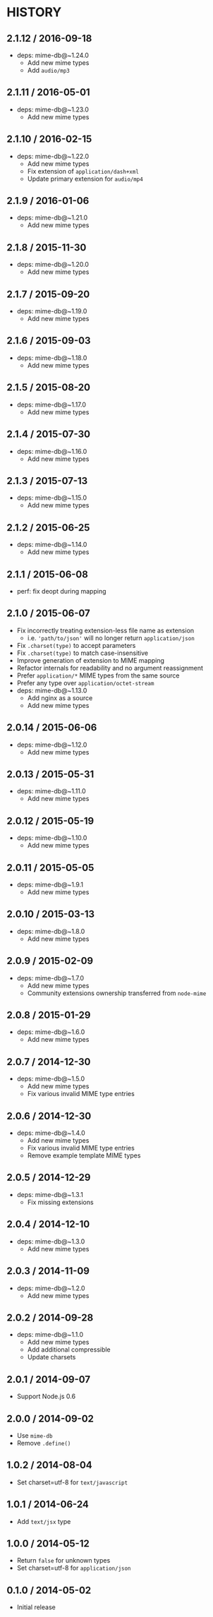 # HISTORY

## 2.1.12 / 2016-09-18

* deps: mime-db@~1.24.0
  * Add new mime types
  * Add `audio/mp3`

## 2.1.11 / 2016-05-01

* deps: mime-db@~1.23.0
  * Add new mime types

## 2.1.10 / 2016-02-15

* deps: mime-db@~1.22.0
  * Add new mime types
  * Fix extension of `application/dash+xml`
  * Update primary extension for `audio/mp4`

## 2.1.9 / 2016-01-06

* deps: mime-db@~1.21.0
  * Add new mime types

## 2.1.8 / 2015-11-30

* deps: mime-db@~1.20.0
  * Add new mime types

## 2.1.7 / 2015-09-20

* deps: mime-db@~1.19.0
  * Add new mime types

## 2.1.6 / 2015-09-03

* deps: mime-db@~1.18.0
  * Add new mime types

## 2.1.5 / 2015-08-20

* deps: mime-db@~1.17.0
  * Add new mime types

## 2.1.4 / 2015-07-30

* deps: mime-db@~1.16.0
  * Add new mime types

## 2.1.3 / 2015-07-13

* deps: mime-db@~1.15.0
  * Add new mime types

## 2.1.2 / 2015-06-25

* deps: mime-db@~1.14.0
  * Add new mime types

## 2.1.1 / 2015-06-08

* perf: fix deopt during mapping

## 2.1.0 / 2015-06-07

* Fix incorrectly treating extension-less file name as extension
  * i.e. `'path/to/json'` will no longer return `application/json`
* Fix `.charset(type)` to accept parameters
* Fix `.charset(type)` to match case-insensitive
* Improve generation of extension to MIME mapping
* Refactor internals for readability and no argument reassignment
* Prefer `application/*` MIME types from the same source
* Prefer any type over `application/octet-stream`
* deps: mime-db@~1.13.0
  * Add nginx as a source
  * Add new mime types

## 2.0.14 / 2015-06-06

* deps: mime-db@~1.12.0
  * Add new mime types

## 2.0.13 / 2015-05-31

* deps: mime-db@~1.11.0
  * Add new mime types

## 2.0.12 / 2015-05-19

* deps: mime-db@~1.10.0
  * Add new mime types

## 2.0.11 / 2015-05-05

* deps: mime-db@~1.9.1
  * Add new mime types

## 2.0.10 / 2015-03-13

* deps: mime-db@~1.8.0
  * Add new mime types

## 2.0.9 / 2015-02-09

* deps: mime-db@~1.7.0
  * Add new mime types
  * Community extensions ownership transferred from `node-mime`

## 2.0.8 / 2015-01-29

* deps: mime-db@~1.6.0
  * Add new mime types

## 2.0.7 / 2014-12-30

* deps: mime-db@~1.5.0
  * Add new mime types
  * Fix various invalid MIME type entries

## 2.0.6 / 2014-12-30

* deps: mime-db@~1.4.0
  * Add new mime types
  * Fix various invalid MIME type entries
  * Remove example template MIME types

## 2.0.5 / 2014-12-29

* deps: mime-db@~1.3.1
  * Fix missing extensions

## 2.0.4 / 2014-12-10

* deps: mime-db@~1.3.0
  * Add new mime types

## 2.0.3 / 2014-11-09

* deps: mime-db@~1.2.0
  * Add new mime types

## 2.0.2 / 2014-09-28

* deps: mime-db@~1.1.0
  * Add new mime types
  * Add additional compressible
  * Update charsets

## 2.0.1 / 2014-09-07

* Support Node.js 0.6

## 2.0.0 / 2014-09-02

* Use `mime-db`
* Remove `.define()`

## 1.0.2 / 2014-08-04

* Set charset=utf-8 for `text/javascript`

## 1.0.1 / 2014-06-24

* Add `text/jsx` type

## 1.0.0 / 2014-05-12

* Return `false` for unknown types
* Set charset=utf-8 for `application/json`

## 0.1.0 / 2014-05-02

* Initial release

